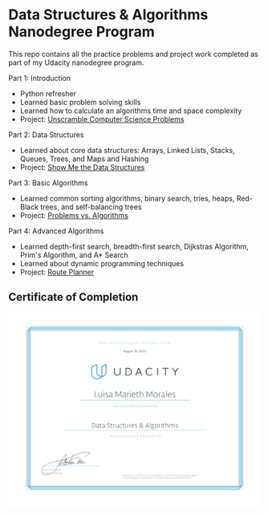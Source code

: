 # Data Structures & Algorithms Nanodegree Program

This repo contains all the practice problems and project work completed as part of my Udacity nanodegree program.

Part 1: Introduction
  - Python refresher
  - Learned basic problem solving skills
  - Learned how to calculate an algorithms time and space complexity
  - Project: [Unscramble Computer Science Problems](/projects/P0_intro)

Part 2: Data Structures
  - Learned about core data structures: Arrays, Linked Lists, Stacks, Queues, Trees, and Maps and Hashing
  - Project: [Show Me the Data Structures](/projects/P1_data_structures)

Part 3: Basic Algorithms
  - Learned common sorting algorithms, binary search, tries, heaps, Red-Black trees, and self-balancing trees
  - Project: [Problems vs. Algorithms](/projects/P2_basic_algos)

Part 4: Advanced Algorithms
  - Learned depth-first search, breadth-first search, Dijkstras Algorithm, Prim's Algorithm, and A* Search
  - Learned about dynamic programming techniques
  - Project: [Route Planner](/projects/P3_route_planner)

## Certificate of Completion

![Certificate of Completion](certificate_of_completion.png)
